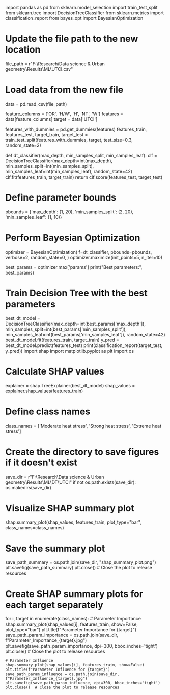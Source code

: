 import pandas as pd
from sklearn.model_selection import train_test_split
from sklearn.tree import DecisionTreeClassifier
from sklearn.metrics import classification_report
from bayes_opt import BayesianOptimization

# Update the file path to the new location
file_path = r"F:\Research\Data science & Urban geometry\Results\ML\UTCI.csv"

# Load data from the new file
data = pd.read_csv(file_path)

feature_columns = ['OR', 'H/W', 'H', 'NT', 'W']
features = data[feature_columns]
target = data['UTCI']

features_with_dummies = pd.get_dummies(features)
features_train, features_test, target_train, target_test = train_test_split(features_with_dummies, target, test_size=0.3, random_state=2)

def dt_classifier(max_depth, min_samples_split, min_samples_leaf):
    clf = DecisionTreeClassifier(max_depth=int(max_depth),
                                 min_samples_split=int(min_samples_split),
                                 min_samples_leaf=int(min_samples_leaf),
                                 random_state=42)
    clf.fit(features_train, target_train)
    return clf.score(features_test, target_test)

# Define parameter bounds
pbounds = {'max_depth': (1, 20),
           'min_samples_split': (2, 20),
           'min_samples_leaf': (1, 10)}

# Perform Bayesian Optimization
optimizer = BayesianOptimization(
    f=dt_classifier,
    pbounds=pbounds,
    verbose=2,
    random_state=0,
)
optimizer.maximize(init_points=5, n_iter=10)

best_params = optimizer.max['params']
print("Best parameters:", best_params)

# Train Decision Tree with the best parameters
best_dt_model = DecisionTreeClassifier(max_depth=int(best_params['max_depth']),
                                       min_samples_split=int(best_params['min_samples_split']),
                                       min_samples_leaf=int(best_params['min_samples_leaf']),
                                       random_state=42)
best_dt_model.fit(features_train, target_train)
y_pred = best_dt_model.predict(features_test)
print(classification_report(target_test, y_pred))
import shap
import matplotlib.pyplot as plt
import os

# Calculate SHAP values
explainer = shap.TreeExplainer(best_dt_model)
shap_values = explainer.shap_values(features_train)

# Define class names
class_names = ['Moderate heat stress', 'Strong heat stress', 'Extreme heat stress']

# Create the directory to save figures if it doesn't exist
save_dir = r"F:\Research\Data science & Urban geometry\Results\ML\DT\UTCI"
if not os.path.exists(save_dir):
    os.makedirs(save_dir)

# Visualize SHAP summary plot
shap.summary_plot(shap_values, features_train, plot_type="bar", class_names=class_names)

# Save the summary plot
save_path_summary = os.path.join(save_dir, "shap_summary_plot.png")
plt.savefig(save_path_summary)
plt.close()  # Close the plot to release resources

# Create SHAP summary plots for each target separately
for i, target in enumerate(class_names):
    # Parameter Importance
    shap.summary_plot(shap_values[i], features_train, show=False, plot_type="bar")
    plt.title(f"Parameter Importance for {target}")
    save_path_param_importance = os.path.join(save_dir, f"Parameter_Importance_{target}.jpg")
    plt.savefig(save_path_param_importance, dpi=300, bbox_inches='tight')
    plt.close()  # Close the plot to release resources

    # Parameter Influence
    shap.summary_plot(shap_values[i], features_train, show=False)
    plt.title(f"Parameter Influence for {target}")
    save_path_param_influence = os.path.join(save_dir, f"Parameter_Influence_{target}.jpg")
    plt.savefig(save_path_param_influence, dpi=300, bbox_inches='tight')
    plt.close()  # Close the plot to release resources
